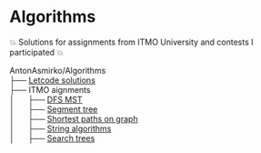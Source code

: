 # Algorithms
:boom: Solutions for assignments from ITMO University and contests I participated :boom:

AntonAsmirko/Algorithms\
├── [Letcode solutions](https://github.com/AntonAsmirko/Algorithms/blob/main/letcode/problems.md)\
├── ITMO aignments\
│&nbsp;&nbsp;&nbsp;&nbsp;&nbsp;&nbsp;├── [DFS MST](https://github.com/AntonAsmirko/Algorithms/blob/main/DFS%2C%20MST%20ITMO%20aignments/problems.md)\
│&nbsp;&nbsp;&nbsp;&nbsp;&nbsp;&nbsp;├── [Segment tree](https://github.com/AntonAsmirko/Algorithms/blob/main/SegmentTree/problems.md)\
│&nbsp;&nbsp;&nbsp;&nbsp;&nbsp;&nbsp;├── [Shortest paths on graph](https://github.com/AntonAsmirko/Algorithms/blob/main/Shortest%20paths%20and%20Games%20on%20graphs%20ITMO%20asignments/problems.md)\
│&nbsp;&nbsp;&nbsp;&nbsp;&nbsp;&nbsp;├── [String algorithms](https://github.com/AntonAsmirko/Algorithms/blob/main/StringAlgorithms/problems.md)\
│&nbsp;&nbsp;&nbsp;&nbsp;&nbsp;&nbsp;├── [Search trees](https://github.com/AntonAsmirko/Algorithms/blob/main/Search%20Trees/problems.md)
